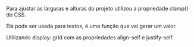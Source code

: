 Para ajustar as larguras e alturas do projeto utilizou a propriedade clamp() do CSS.

Ela pode ser usada para textos, é uma função que vai gerar um valor.


Utilizando display: grid com as propriedades align-self e justify-self.